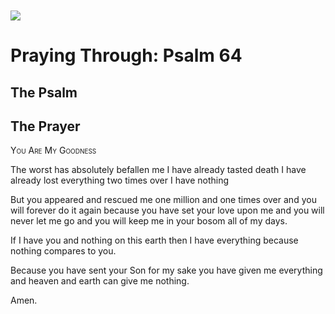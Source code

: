 <img class="intro-left" style="margin-top:10px" src="/images/art-paris-psalter.jpg">

# Praying Through: Psalm 64

<p style="clear:both;">

## The Psalm

## The Prayer

<div style="font-variant: small-caps;">
You Are My Goodness
</div>


The worst
  has absolutely befallen me
  I have already tasted death
  I have already lost everything
  two times over
  I have nothing

But you appeared
  and rescued me
  one million and one times over
  and you will forever do it again
  because you have set your love upon me
  and you will never let me go
  and you will keep me in your bosom
  all of my days.

If I have you
  and nothing on this earth
  then I have everything
  because nothing compares to you.

Because you have sent your Son
  for my sake
  you have given me everything
  and heaven and earth
  can give me nothing.

Amen.
